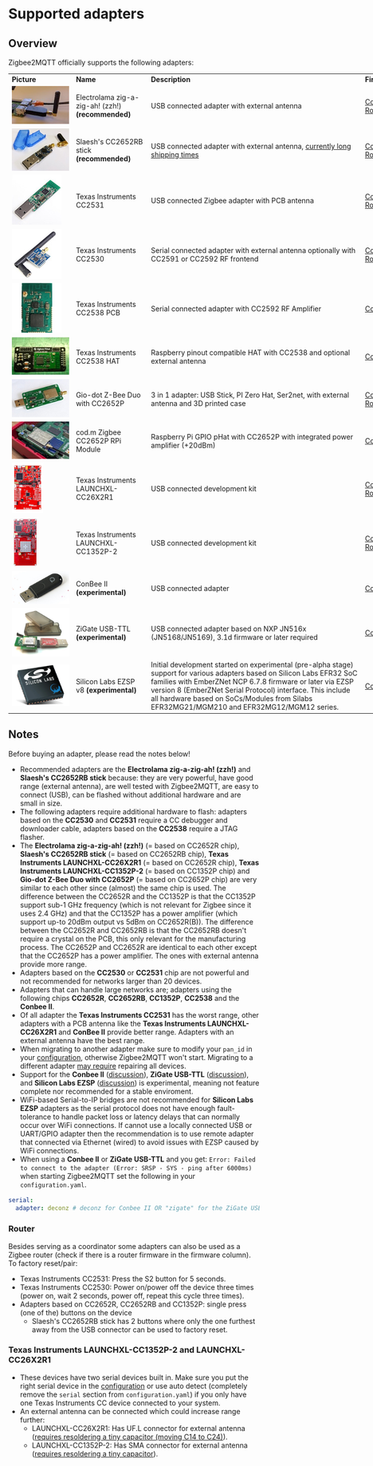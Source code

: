# Supported adapters

## Overview
Zigbee2MQTT officially supports the following adapters:

<div style="width: 1000px">
<table>
  <tr>
    <td><b>Picture</b></td>
    <td><b>Name</b></td>
    <td><b>Description</b></td>
    <td><b>Firmware</b></td>
    <td><b>Guides</b></td>
    <td><b>Buy</b></td>
  </tr>
  <tr>
    <td><img src="../images/zzh.jpg"></td>
    <td>Electrolama zig-a-zig-ah! (zzh!) <b>(recommended)</b></td>
    <td>USB connected adapter with external antenna</td>
    <td><a href="https://github.com/Koenkk/Z-Stack-firmware/raw/master/coordinator/Z-Stack_3.x.0/bin/CC2652R_coordinator_20210120.zip">Coordinator</a><br/> <a href="https://github.com/Koenkk/Z-Stack-firmware/raw/master/router/Z-Stack_3.x.0/bin/CC2652R_router_20210128.zip">Router</a></td>
    <td><a href="https://electrolama.com/radio-docs/#step-3-flash-the-firmware-on-your-stick">Flashing</a></td>
    <td><a href="https://www.tindie.com/products/electrolama/zzh-cc2652r-multiprotocol-rf-stick/#product-reviews">Tindie</a></td>
  </tr>
  <tr>
    <td><img src="../images/slaeshs_cc2652rb_stick.jpg"></td>
    <td>Slaesh's CC2652RB stick <b>(recommended)</b></td>
    <td>USB connected adapter with external antenna, <a href="https://github.com/Koenkk/zigbee2mqtt/discussions/6702">currently long shipping times</a></td>
    <td><a href="https://github.com/Koenkk/Z-Stack-firmware/raw/master/coordinator/Z-Stack_3.x.0/bin/CC2652RB_coordinator_20210120.zip">Coordinator</a><br/> <a href="https://github.com/Koenkk/Z-Stack-firmware/raw/master/router/Z-Stack_3.x.0/bin/CC2652RB_router_20210128.zip">Router</a></td>
    <td><a href="https://slae.sh/projects/cc2652/#flashing">Flashing</a></td>
    <td><a href="https://slae.sh/projects/cc2652/">Slae.sh</a></td>
  </tr>
  <tr>
    <td><img src="../images/cc2531.jpg"></td>
    <td>Texas Instruments CC2531</td>
    <td>USB connected Zigbee adapter with PCB antenna</td>
    <td>
      <a href="https://github.com/Koenkk/Z-Stack-firmware/tree/master/coordinator/Z-Stack_Home_1.2/bin">Coordinator</a><br/> <a href="https://github.com/Koenkk/Z-Stack-firmware/tree/master/router/Z-Stack_Home_1.2/bin">Router</a></td>
    <td><a href="/information/flashing_the_cc2531.html">Flashing</a></td>
    <td><a href="https://www.aliexpress.com/wholesale?catId=0&initiative_id=SB_20191108075039&SearchText=cc2531">AliExpress</a></td>
  </tr>
  <tr>
    <td><img src="../images/cc2530.jpg"></td>
    <td>Texas Instruments CC2530</td>
    <td>Serial connected adapter with external antenna optionally with CC2591 or CC2592 RF frontend</td>
    <td>
      <a href="https://github.com/Koenkk/Z-Stack-firmware/tree/master/coordinator/Z-Stack_Home_1.2/bin">Coordinator</a><br/> <a href="https://github.com/Koenkk/Z-Stack-firmware/tree/master/router/Z-Stack_Home_1.2/bin">Router</a></td>
    <td><a href="/how_tos/how_to_create_a_cc2530_router.html#2-flashing-the-cc2530">Flashing</a> <a href="/information/connecting_cc2530.html">Connecting</a></td>
    <td><a href="http://www.aliexpress.com/wholesale?catId=0&initiative_id=SB_20181213104041&SearchText=cc2530">AliExpress</a> <a href="http://www.gban.cn/en/product_show.asp?id=43">GBAN</a> <a href="https://www.tindie.com/products/GiovanniCas/cc2530-cc2592-zigbee-dongle/">Tindie</a></td>
  </tr>
  <tr>
    <td><img src="../images/cc2538.jpg"></td>
    <td>Texas Instruments CC2538 PCB</td>
    <td>Serial connected adapter with CC2592 RF Amplifier</td>
    <td>
      <a href="https://github.com/Koenkk/Z-Stack-firmware/tree/master/coordinator/Z-Stack_3.0.x/bin">Coordinator</a><br/></td>
    <td><a href="/information/flashing_the_cc2538.html">Flashing</a></td>
    <td><a href="https://www.aliexpress.com/wholesale?catId=0&initiative_id=SB_20191108075039&SearchText=cc2538">AliExpress</a> <a href="https://www.tindie.com/products/GiovanniCas/cc2538-cc2592-zigbee-dongle-new-zb30/">Tindie</a></td>
  </tr>
  <tr>
    <td><img src="../images/cc2538hat.jpg"></td>
    <td>Texas Instruments CC2538 HAT</td>
    <td>Raspberry pinout compatible HAT with CC2538 and optional external antenna</td>
    <td>
      <a href="https://github.com/Koenkk/Z-Stack-firmware/tree/master/coordinator/Z-Stack_3.0.x/bin">Coordinator</a><br/></td>
    <td><a href="/information/flashing_the_cc2538.html">Flashing</a></td>
    <td><a href="https://www.tindie.com/products/GiovanniCas/zigbee-hat-with-cc2538-for-raspberry/">Tindie</a></td>
  </tr>
  <tr>
    <td><img src="../images/cc2652p-z-bee-duo.jpg"></td>
    <td>Gio-dot Z-Bee Duo with CC2652P</td>
    <td>3 in 1 adapter: USB Stick, PI Zero Hat, Ser2net, with external antenna and 3D printed case</td>
    <td><a href="https://github.com/Koenkk/Z-Stack-firmware/blob/master/coordinator/Z-Stack_3.x.0/bin/CC1352P2_CC2652P_other_coordinator_20210120.zip">Coordinator</a><br/> <a href="https://github.com/Koenkk/Z-Stack-firmware/blob/master/router/Z-Stack_3.x.0/bin/CC1352P2_CC2652P_other_router_20210128.zip">Router</a></td>
    <td><a href="https://github.com/Gio-dot/Z-Bee-Duo#how-to-flash">Flashing</a></td>
    <td><a href="https://www.tindie.com/products/23046/">Tindie</a></td>
  </tr>
<tr>
    <td><img src="../images/codm-cc2652p-rpi.jpg"></td>
    <td>cod.m Zigbee CC2652P RPi Module</td>
    <td>Raspberry Pi GPIO pHat with CC2652P with integrated power amplifier (+20dBm)</td>
    <td><a href="https://github.com/Koenkk/Z-Stack-firmware/blob/master/coordinator/Z-Stack_3.x.0/bin/CC1352P2_CC2652P_launchpad_coordinator_20210120.zip">Coordinator</a></td>
    <td><a href="https://github.com/codm/cc2652-raspberry-pi-module#firmware">Flashing</a></td>
    <td><a href="https://shop.codm.de/automation/zigbee/33/zigbee-cc2652p2-raspberry-pi-module">cod.m Shop</a></td>
  </tr>


  <tr>
    <td><img src="../images/cc26x2r1.jpg"></td>
    <td>Texas Instruments LAUNCHXL-CC26X2R1</td>
    <td>USB connected development kit</td>
    <td><a href="https://github.com/Koenkk/Z-Stack-firmware/raw/master/coordinator/Z-Stack_3.x.0/bin/CC2652R_coordinator_20210120.zip">Coordinator</a><br/> <a href="https://github.com/Koenkk/Z-Stack-firmware/raw/master/router/Z-Stack_3.x.0/bin/CC2652R_router_20210128.zip">Router</a></td>
    <td><a href="/information/flashing_via_uniflash.html">Flashing</a></td>
    <td><a href="http://www.ti.com/tool/LAUNCHXL-CC26X2R1">Texas Instruments</a></td>
  </tr>
  <tr>
    <td><img src="../images/cc1352p2.jpg"></td>
    <td>Texas Instruments LAUNCHXL-CC1352P-2</td>
    <td>USB connected development kit</td>
    <td><a href="https://github.com/Koenkk/Z-Stack-firmware/raw/master/coordinator/Z-Stack_3.x.0/bin/CC1352P2_CC2652P_launchpad_coordinator_20210120.zip">Coordinator</a><br/> <a href="https://github.com/Koenkk/Z-Stack-firmware/raw/master/router/Z-Stack_3.x.0/bin/CC1352P2_CC2652P_launchpad_router_20210128.zip">Router</a></td>
    <td><a href="/information/flashing_via_uniflash.html">Flashing</a></td>
    <td><a href="http://www.ti.com/tool/LAUNCHXL-CC1352P">Texas Instruments</a></td>
  </tr>
  <tr>
    <td><img src="../images/conbee.jpg"></td>
    <td>ConBee II <b>(experimental)</b></td>
    <td>USB connected adapter</td>
    <td><a href="https://github.com/dresden-elektronik/deconz-rest-plugin/wiki/Update-deCONZ-manually">Coordinator</a><br/></td>
    <td><a href="https://github.com/dresden-elektronik/deconz-rest-plugin/wiki/Update-deCONZ-manually">Flashing</a></td>
    <td><a href="https://phoscon.de/en/conbee2?buy=1#buy">Phoscon</a></td>
  </tr>
  <tr>
    <td><img src="../images/zigate_usb_ttl.png"></td>
    <td>ZiGate USB-TTL <b>(experimental)</b></td>
    <td>USB connected adapter based on NXP JN516x (JN5168/JN5169), 3.1d firmware or later required</td>
    <td><a href="https://zigate.fr/tag/firmware/">Coordinator</a><br/></td>
    <td></td>
    <td><a href="https://zigate.fr/boutique/?orderby=date_desc">ZiGate</a></td>
  </tr>
  <tr>
    <td><img src="../images/Silicon_Labs_Gecko_EFR32_SoCs.webp"></td>
    <td>Silicon Labs EZSP v8 <b>(experimental)</b></td>
    <td>Initial development started on experimental (pre-alpha stage) support for various adapters based on Silicon Labs EFR32 SoC families with EmberZNet NCP 6.7.8 firmware or later via EZSP version 8 (EmberZNet Serial Protocol) interface. This include all hardware based on SoCs/Modules from Silabs EFR32MG21/MGM210 and EFR32MG12/MGM12 series.</td>
    <td><a href="https://github.com/Koenkk/zigbee-herdsman/issues/319">Coordinator</a><br/></td>
    <td></td>
    <td></td>
  </tr>
</table>
</div>

## Notes
Before buying an adapter, please read the notes below!

- Recommended adapters are the **Electrolama zig-a-zig-ah! (zzh!)** and **Slaesh's CC2652RB stick** because: they are very powerful, have good range (external antenna), are well tested with Zigbee2MQTT, are easy to connect (USB), can be flashed without additional hardware and are small in size.
- The following adapters require additional hardware to flash: adapters based on the **CC2530** and **CC2531** require a CC debugger and downloader cable, adapters based on the **CC2538** require a JTAG flasher.
- The **Electrolama zig-a-zig-ah! (zzh!)** (= based on CC2652R chip), **Slaesh's CC2652RB stick** (= based on CC2652RB chip), **Texas Instruments LAUNCHXL-CC26X2R1** (= based on CC2652R chip), **Texas Instruments LAUNCHXL-CC1352P-2** (= based on CC1352P chip) and **Gio-dot Z-Bee Duo with CC2652P** (= based on CC2652P chip) are very similar to each other since (almost) the same chip is used. The difference between the CC2652R and the CC1352P is that the CC1352P support sub-1 GHz frequency (which is not relevant for Zigbee since it uses 2.4 GHz) and that the CC1352P has a power amplifier (which support up-to 20dBm output vs 5dBm on CC2652R(B)). The difference between the CC2652R and CC2652RB is that the CC2652RB doesn't require a crystal on the PCB, this only relevant for the manufacturing process. The CC2652P and CC2652R are identical to each other except that the CC2652P has a power amplifier. The ones with external antenna provide more range.
- Adapters based on the **CC2530** or **CC2531** chip are not powerful and not recommended for networks larger than 20 devices.
- Adapters that can handle large networks are; adapters using the following chips **CC2652R**, **CC2652RB**, **CC1352P**, **CC2538** and the **Conbee II**.
- Of all adapter the **Texas Instruments CC2531** has the worst range, other adapters with a PCB antenna like the **Texas Instruments LAUNCHXL-CC26X2R1** and **ConBee II** provide better range. Adapters with an external antenna have the best range.
- When migrating to another adapter make sure to modify your `pan_id` in your [configuration](configuration.md), otherwise Zigbee2MQTT won't start. Migrating to a different adapter [may require](./FAQ.md#what-does-and-does-not-require-repairing-of-all-devices) repairing all devices.
- Support for the **Conbee II** ([discussion](https://github.com/Koenkk/zigbee-herdsman/issues/72)), **ZiGate USB-TTL** ([discussion](https://github.com/Koenkk/zigbee-herdsman/issues/242)), and **Silicon Labs EZSP** ([discussion](https://github.com/Koenkk/zigbee-herdsman/issues/319)) is experimental, meaning not feature complete nor recommended for a stable enviroment.
- WiFi-based Serial-to-IP bridges are not recommended for **Silicon Labs EZSP** adapters as the serial protocol does not have enough fault-tolerance to handle packet loss or latency delays that can normally occur over WiFi connections. If cannot use a locally connected USB or UART/GPIO adapter then the recommendation is to use remote adapter that connected via Ethernet (wired) to avoid issues with EZSP caused by WiFi connections.
- When using a **Conbee II** or **ZiGate USB-TTL** and you get: `Error: Failed to connect to the adapter (Error: SRSP - SYS - ping after 6000ms)` when starting Zigbee2MQTT set the following in your `configuration.yaml`.

```yaml
serial:
  adapter: deconz # deconz for Conbee II OR "zigate" for the ZiGate USB-TTL
```

### Router
Besides serving as a coordinator some adapters can also be used as a Zigbee router (check if there is a router firmware in the firmware column). To factory reset/pair:
- Texas Instruments CC2531: Press the S2 button for 5 seconds.
- Texas Instruments CC2530: Power on/power off the device three times (power on, wait 2 seconds, power off, repeat this cycle three times).
- Adapters based on CC2652R, CC2652RB and CC1352P: single press (one of the) buttons on the device
  - Slaesh's CC2652RB stick has 2 buttons where only the one furthest away from the USB connector can be used to factory reset.

### Texas Instruments LAUNCHXL-CC1352P-2 and LAUNCHXL-CC26X2R1
- These devices have two serial devices built in. Make sure you put the right serial device in the [configuration](configuration.md) or use auto detect (completely remove the `serial` section from `configuration.yaml`) if you only have one Texas Instruments CC device connected to your system.
- An external antenna can be connected which could increase range further:
  - LAUNCHXL-CC26X2R1: Has UF.L connector for external antenna ([requires resoldering a tiny capacitor (moving C14 to C24)](http://e2e.ti.com/support/wireless-connectivity/zigbee-and-thread/f/158/t/880219?LAUNCHXL-CC26X2R1-Antenna-CC26X2R1)).
  - LAUNCHXL-CC1352P-2: Has SMA connector for external antenna ([requires resoldering a tiny capacitor](https://github.com/Koenkk/zigbee2mqtt/issues/2162#issuecomment-570286663)).
